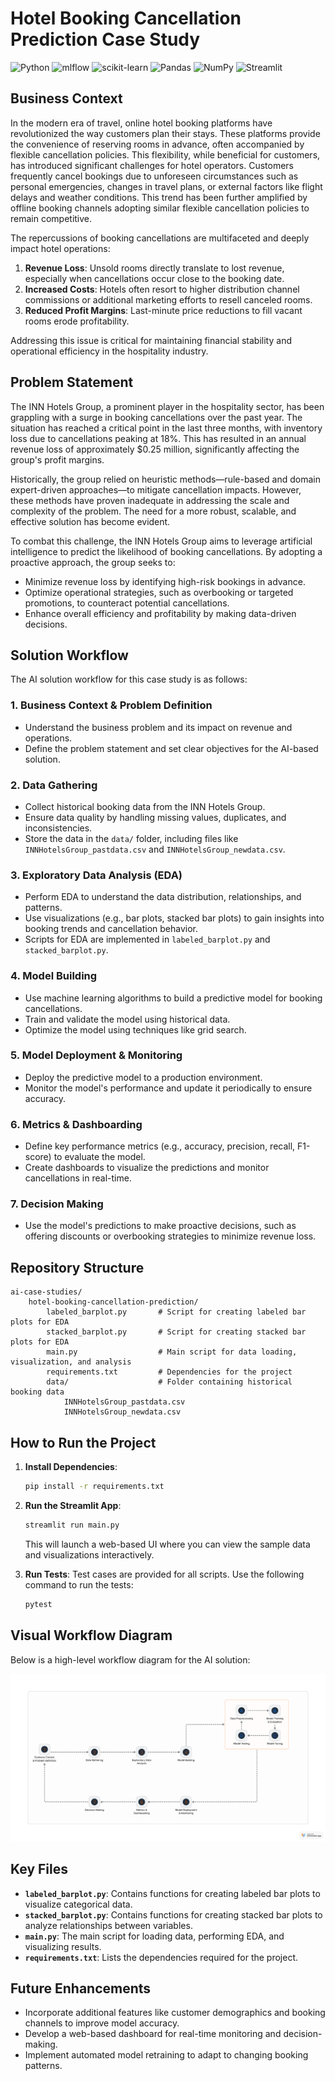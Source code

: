 # Hotel Booking Cancellation Prediction Case Study

![Python](https://img.shields.io/badge/python-3670A0?style=for-the-badge&logo=python&logoColor=ffdd54)
![mlflow](https://img.shields.io/badge/mlflow-%23d9ead3.svg?style=for-the-badge&logo=numpy&logoColor=blue)
![scikit-learn](https://img.shields.io/badge/scikit--learn-%23F7931E.svg?style=for-the-badge&logo=scikit-learn&logoColor=white)
![Pandas](https://img.shields.io/badge/pandas-%23150458.svg?style=for-the-badge&logo=pandas&logoColor=white)
![NumPy](https://img.shields.io/badge/numpy-%23013243.svg?style=for-the-badge&logo=numpy&logoColor=white)
![Streamlit](https://img.shields.io/badge/Streamlit-%23FE4B4B.svg?style=for-the-badge&logo=streamlit&logoColor=white)

## Business Context

In the modern era of travel, online hotel booking platforms have revolutionized the way customers plan their stays. These platforms provide the convenience of reserving rooms in advance, often accompanied by flexible cancellation policies. This flexibility, while beneficial for customers, has introduced significant challenges for hotel operators. Customers frequently cancel bookings due to unforeseen circumstances such as personal emergencies, changes in travel plans, or external factors like flight delays and weather conditions. This trend has been further amplified by offline booking channels adopting similar flexible cancellation policies to remain competitive.

The repercussions of booking cancellations are multifaceted and deeply impact hotel operations:

1. **Revenue Loss**: Unsold rooms directly translate to lost revenue, especially when cancellations occur close to the booking date.
2. **Increased Costs**: Hotels often resort to higher distribution channel commissions or additional marketing efforts to resell canceled rooms.
3. **Reduced Profit Margins**: Last-minute price reductions to fill vacant rooms erode profitability.

Addressing this issue is critical for maintaining financial stability and operational efficiency in the hospitality industry.

## Problem Statement

The INN Hotels Group, a prominent player in the hospitality sector, has been grappling with a surge in booking cancellations over the past year. The situation has reached a critical point in the last three months, with inventory loss due to cancellations peaking at 18%. This has resulted in an annual revenue loss of approximately $0.25 million, significantly affecting the group's profit margins.

Historically, the group relied on heuristic methods—rule-based and domain expert-driven approaches—to mitigate cancellation impacts. However, these methods have proven inadequate in addressing the scale and complexity of the problem. The need for a more robust, scalable, and effective solution has become evident.

To combat this challenge, the INN Hotels Group aims to leverage artificial intelligence to predict the likelihood of booking cancellations. By adopting a proactive approach, the group seeks to:

- Minimize revenue loss by identifying high-risk bookings in advance.
- Optimize operational strategies, such as overbooking or targeted promotions, to counteract potential cancellations.
- Enhance overall efficiency and profitability by making data-driven decisions.

## Solution Workflow

The AI solution workflow for this case study is as follows:

### 1. Business Context & Problem Definition
- Understand the business problem and its impact on revenue and operations.
- Define the problem statement and set clear objectives for the AI-based solution.

### 2. Data Gathering
- Collect historical booking data from the INN Hotels Group.
- Ensure data quality by handling missing values, duplicates, and inconsistencies.
- Store the data in the `data/` folder, including files like `INNHotelsGroup_pastdata.csv` and `INNHotelsGroup_newdata.csv`.

### 3. Exploratory Data Analysis (EDA)
- Perform EDA to understand the data distribution, relationships, and patterns.
- Use visualizations (e.g., bar plots, stacked bar plots) to gain insights into booking trends and cancellation behavior.
- Scripts for EDA are implemented in `labeled_barplot.py` and `stacked_barplot.py`.

### 4. Model Building
- Use machine learning algorithms to build a predictive model for booking cancellations.
- Train and validate the model using historical data.
- Optimize the model using techniques like grid search.

### 5. Model Deployment & Monitoring
- Deploy the predictive model to a production environment.
- Monitor the model's performance and update it periodically to ensure accuracy.

### 6. Metrics & Dashboarding
- Define key performance metrics (e.g., accuracy, precision, recall, F1-score) to evaluate the model.
- Create dashboards to visualize the predictions and monitor cancellations in real-time.

### 7. Decision Making
- Use the model's predictions to make proactive decisions, such as offering discounts or overbooking strategies to minimize revenue loss.

## Repository Structure

```
ai-case-studies/
    hotel-booking-cancellation-prediction/
        labeled_barplot.py       # Script for creating labeled bar plots for EDA
        stacked_barplot.py       # Script for creating stacked bar plots for EDA
        main.py                  # Main script for data loading, visualization, and analysis
        requirements.txt         # Dependencies for the project
        data/                    # Folder containing historical booking data
            INNHotelsGroup_pastdata.csv
            INNHotelsGroup_newdata.csv
```

## How to Run the Project

1. **Install Dependencies**:
   ```bash
   pip install -r requirements.txt
   ```

2. **Run the Streamlit App**:
   ```bash
   streamlit run main.py
   ```

   This will launch a web-based UI where you can view the sample data and visualizations interactively.

3. **Run Tests**:
   Test cases are provided for all scripts. Use the following command to run the tests:
   ```bash
   pytest
   ```

## Visual Workflow Diagram

Below is a high-level workflow diagram for the AI solution:

![Workflow](./assets/workflow.svg)


## Key Files

- **`labeled_barplot.py`**: Contains functions for creating labeled bar plots to visualize categorical data.
- **`stacked_barplot.py`**: Contains functions for creating stacked bar plots to analyze relationships between variables.
- **`main.py`**: The main script for loading data, performing EDA, and visualizing results.
- **`requirements.txt`**: Lists the dependencies required for the project.

## Future Enhancements

- Incorporate additional features like customer demographics and booking channels to improve model accuracy.
- Develop a web-based dashboard for real-time monitoring and decision-making.
- Implement automated model retraining to adapt to changing booking patterns.